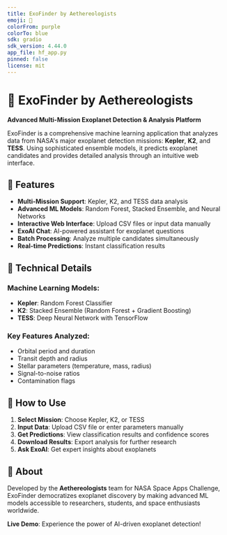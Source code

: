 ```yaml
---
title: ExoFinder by Aethereologists
emoji: 🌌
colorFrom: purple
colorTo: blue
sdk: gradio
sdk_version: 4.44.0
app_file: hf_app.py
pinned: false
license: mit
---
```


# 🌌 ExoFinder by Aethereologists

**Advanced Multi-Mission Exoplanet Detection & Analysis Platform**

ExoFinder is a comprehensive machine learning application that analyzes data from NASA's major exoplanet detection missions: **Kepler**, **K2**, and **TESS**. Using sophisticated ensemble models, it predicts exoplanet candidates and provides detailed analysis through an intuitive web interface.

## 🚀 Features

- **Multi-Mission Support**: Kepler, K2, and TESS data analysis
- **Advanced ML Models**: Random Forest, Stacked Ensemble, and Neural Networks
- **Interactive Web Interface**: Upload CSV files or input data manually
- **ExoAI Chat**: AI-powered assistant for exoplanet questions
- **Batch Processing**: Analyze multiple candidates simultaneously
- **Real-time Predictions**: Instant classification results

## 🔬 Technical Details

### Machine Learning Models:
- **Kepler**: Random Forest Classifier
- **K2**: Stacked Ensemble (Random Forest + Gradient Boosting)
- **TESS**: Deep Neural Network with TensorFlow

### Key Features Analyzed:
- Orbital period and duration
- Transit depth and radius
- Stellar parameters (temperature, mass, radius)
- Signal-to-noise ratios
- Contamination flags

## 🎯 How to Use

1. **Select Mission**: Choose Kepler, K2, or TESS
2. **Input Data**: Upload CSV file or enter parameters manually
3. **Get Predictions**: View classification results and confidence scores
4. **Download Results**: Export analysis for further research
5. **Ask ExoAI**: Get expert insights about exoplanets

## 🌟 About

Developed by the **Aethereologists** team for NASA Space Apps Challenge, ExoFinder democratizes exoplanet discovery by making advanced ML models accessible to researchers, students, and space enthusiasts worldwide.

**Live Demo**: Experience the power of AI-driven exoplanet detection!
